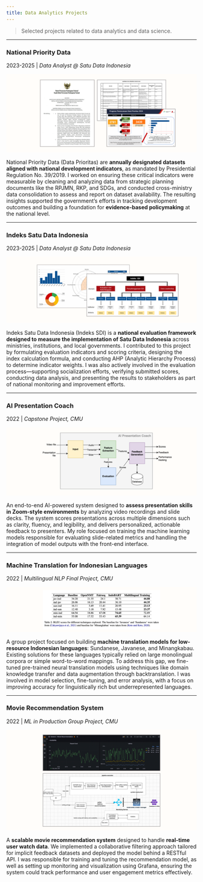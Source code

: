 ```yaml
---
title: Data Analytics Projects
---
```


> Selected projects related to data analytics and data science.

---

### National Priority Data

2023-2025 | *Data Analyst @ Satu Data Indonesia*

![National Priority Data](/images/data-dp.png)

National Priority Data (Data Prioritas) are **annually designated datasets aligned with national development indicators**, as mandated by Presidential Regulation No. 39/2019. I worked on ensuring these critical indicators were measurable by cleaning and analyzing data from strategic planning documents like the RPJMN, RKP, and SDGs, and conducted cross-ministry data consolidation to assess and report on dataset availability. The resulting insights supported the government’s efforts in tracking development outcomes and building a foundation for **evidence-based policymaking** at the national level.

---

### Indeks Satu Data Indonesia

2023-2025 | *Data Analyst @ Satu Data Indonesia*

![Indeks Satu Data Indonesia](/images/data-indeks.png)

Indeks Satu Data Indonesia (Indeks SDI) is a **national evaluation framework designed to measure the implementation of Satu Data Indonesia** across ministries, institutions, and local governments. I contributed to this project by formulating evaluation indicators and scoring criteria, designing the index calculation formula, and conducting AHP (Analytic Hierarchy Process) to determine indicator weights. I was also actively involved in the evaluation process—supporting socialization efforts, verifying submitted scores, conducting data analysis, and presenting the results to stakeholders as part of national monitoring and improvement efforts.

---

### AI Presentation Coach

2022 | *Capstone Project, CMU*

![AI Presentation Coach](/images/data-aipc1.png)

An end-to-end AI-powered system designed to **assess presentation skills in Zoom-style environments** by analyzing video recordings and slide decks. The system scores presentations across multiple dimensions such as clarity, fluency, and legibility, and delivers personalized, actionable feedback to presenters. My role focused on training the machine learning models responsible for evaluating slide-related metrics and handling the integration of model outputs with the front-end interface.

---

### Machine Translation for Indonesian Languages

2022 | *Multilingual NLP Final Project, CMU*

![Machine Translation for Indonesian Languages](/images/data-mnlp.png)

A group project focused on building **machine translation models for low-resource Indonesian languages**: Sundanese, Javanese, and Minangkabau. Existing solutions for these languages typically relied on large monolingual corpora or simple word-to-word mappings. To address this gap, we fine-tuned pre-trained neural translation models using techniques like domain knowledge transfer and data augmentation through backtranslation. I was involved in model selection, fine-tuning, and error analysis, with a focus on improving accuracy for linguistically rich but underrepresented languages.

---

### Movie Recommendation System

2022 | *ML in Production Group Project, CMU*

![Movie Recommendation System](/images/data-mlprod.png)

A **scalable movie recommendation system** designed to handle **real-time user watch data**. We implemented a collaborative filtering approach tailored for implicit feedback datasets and deployed the model behind a RESTful API. I was responsible for training and tuning the recommendation model, as well as setting up monitoring and visualization using Grafana, ensuring the system could track performance and user engagement metrics effectively.

